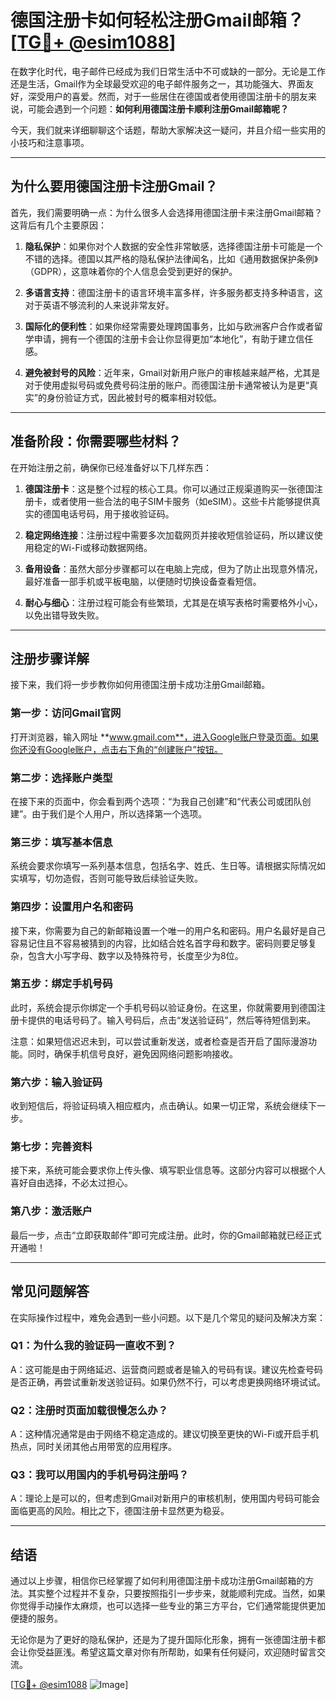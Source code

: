 # 德国注册卡如何轻松注册Gmail邮箱？[[TG💪+ @esim1088](https://t.me/s/esim1088)]

在数字化时代，电子邮件已经成为我们日常生活中不可或缺的一部分。无论是工作还是生活，Gmail作为全球最受欢迎的电子邮件服务之一，其功能强大、界面友好，深受用户的喜爱。然而，对于一些居住在德国或者使用德国注册卡的朋友来说，可能会遇到一个问题：**如何利用德国注册卡顺利注册Gmail邮箱呢？**

今天，我们就来详细聊聊这个话题，帮助大家解决这一疑问，并且介绍一些实用的小技巧和注意事项。

---

## **为什么要用德国注册卡注册Gmail？**

首先，我们需要明确一点：为什么很多人会选择用德国注册卡来注册Gmail邮箱？这背后有几个主要原因：

1. **隐私保护**：如果你对个人数据的安全性非常敏感，选择德国注册卡可能是一个不错的选择。德国以其严格的隐私保护法律闻名，比如《通用数据保护条例》（GDPR），这意味着你的个人信息会受到更好的保护。
   
2. **多语言支持**：德国注册卡的语言环境丰富多样，许多服务都支持多种语言，这对于英语不够流利的人来说非常友好。

3. **国际化的便利性**：如果你经常需要处理跨国事务，比如与欧洲客户合作或者留学申请，拥有一个德国的注册卡会让你显得更加“本地化”，有助于建立信任感。

4. **避免被封号的风险**：近年来，Gmail对新用户账户的审核越来越严格，尤其是对于使用虚拟号码或免费号码注册的账户。而德国注册卡通常被认为是更“真实”的身份验证方式，因此被封号的概率相对较低。

---

## **准备阶段：你需要哪些材料？**

在开始注册之前，确保你已经准备好以下几样东西：

1. **德国注册卡**：这是整个过程的核心工具。你可以通过正规渠道购买一张德国注册卡，或者使用一些合法的电子SIM卡服务（如eSIM）。这些卡片能够提供真实的德国电话号码，用于接收验证码。

2. **稳定网络连接**：注册过程中需要多次加载网页并接收短信验证码，所以建议使用稳定的Wi-Fi或移动数据网络。

3. **备用设备**：虽然大部分步骤都可以在电脑上完成，但为了防止出现意外情况，最好准备一部手机或平板电脑，以便随时切换设备查看短信。

4. **耐心与细心**：注册过程可能会有些繁琐，尤其是在填写表格时需要格外小心，以免出错导致失败。

---

## **注册步骤详解**

接下来，我们将一步步教你如何用德国注册卡成功注册Gmail邮箱。

### **第一步：访问Gmail官网**

打开浏览器，输入网址 **www.gmail.com**，进入Google账户登录页面。如果你还没有Google账户，点击右下角的“创建账户”按钮。

### **第二步：选择账户类型**

在接下来的页面中，你会看到两个选项：“为我自己创建”和“代表公司或团队创建”。由于我们是个人用户，所以选择第一个选项。

### **第三步：填写基本信息**

系统会要求你填写一系列基本信息，包括名字、姓氏、生日等。请根据实际情况如实填写，切勿造假，否则可能导致后续验证失败。

### **第四步：设置用户名和密码**

接下来，你需要为自己的新邮箱设置一个唯一的用户名和密码。用户名最好是自己容易记住且不容易被猜到的内容，比如结合姓名首字母和数字。密码则要足够复杂，包含大小写字母、数字以及特殊符号，长度至少为8位。

### **第五步：绑定手机号码**

此时，系统会提示你绑定一个手机号码以验证身份。在这里，你就需要用到德国注册卡提供的电话号码了。输入号码后，点击“发送验证码”，然后等待短信到来。

注意：如果短信迟迟未到，可以尝试重新发送，或者检查是否开启了国际漫游功能。同时，确保手机信号良好，避免因网络问题影响接收。

### **第六步：输入验证码**

收到短信后，将验证码填入相应框内，点击确认。如果一切正常，系统会继续下一步。

### **第七步：完善资料**

接下来，系统可能会要求你上传头像、填写职业信息等。这部分内容可以根据个人喜好自由选择，不必太过担心。

### **第八步：激活账户**

最后一步，点击“立即获取邮件”即可完成注册。此时，你的Gmail邮箱就已经正式开通啦！

---

## **常见问题解答**

在实际操作过程中，难免会遇到一些小问题。以下是几个常见的疑问及解决方案：

### **Q1：为什么我的验证码一直收不到？**

A：这可能是由于网络延迟、运营商问题或者是输入的号码有误。建议先检查号码是否正确，再尝试重新发送验证码。如果仍然不行，可以考虑更换网络环境试试。

### **Q2：注册时页面加载很慢怎么办？**

A：这种情况通常是由于网络不稳定造成的。建议切换至更快的Wi-Fi或开启手机热点，同时关闭其他占用带宽的应用程序。

### **Q3：我可以用国内的手机号码注册吗？**

A：理论上是可以的，但考虑到Gmail对新用户的审核机制，使用国内号码可能会面临更高的风险。相比之下，德国注册卡显然更为稳妥。

---

## **结语**

通过以上步骤，相信你已经掌握了如何利用德国注册卡成功注册Gmail邮箱的方法。其实整个过程并不复杂，只要按照指引一步步来，就能顺利完成。当然，如果你觉得手动操作太麻烦，也可以选择一些专业的第三方平台，它们通常能提供更加便捷的服务。

无论你是为了更好的隐私保护，还是为了提升国际化形象，拥有一张德国注册卡都会让你受益匪浅。希望这篇文章对你有所帮助，如果有任何疑问，欢迎随时留言交流。

[[TG💪+ @esim1088](https://t.me/s/esim1088) ![Image](https://i.postimg.cc/4NQfJmqS/Snipaste-2025-05-13-00-14-12.png)]